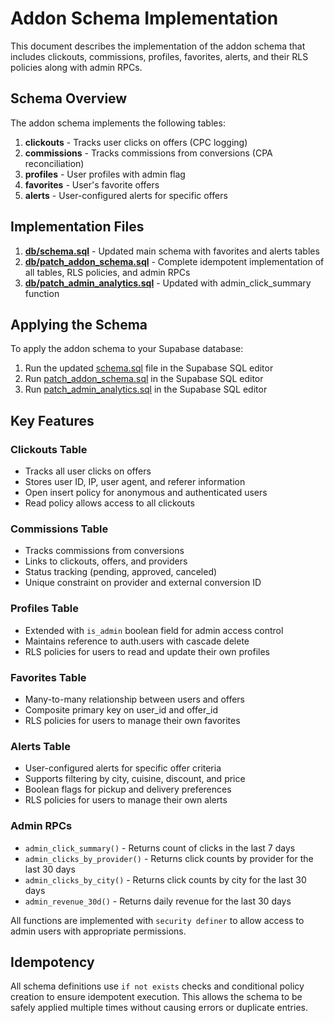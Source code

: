 # Addon Schema Implementation

This document describes the implementation of the addon schema that includes clickouts, commissions, profiles, favorites, alerts, and their RLS policies along with admin RPCs.

## Schema Overview

The addon schema implements the following tables:

1. **clickouts** - Tracks user clicks on offers (CPC logging)
2. **commissions** - Tracks commissions from conversions (CPA reconciliation)
3. **profiles** - User profiles with admin flag
4. **favorites** - User's favorite offers
5. **alerts** - User-configured alerts for specific offers

## Implementation Files

1. **[db/schema.sql](file:///Users/cenkyakinlar/Documents/Dokumentit%20%E2%80%93%20CenkAir%20-%20MacBook%20Air/DREAMWEAVER/FOODAI/db/schema.sql)** - Updated main schema with favorites and alerts tables
2. **[db/patch_addon_schema.sql](file:///Users/cenkyakinlar/Documents/Dokumentit%20%E2%80%93%20CenkAir%20-%20MacBook%20Air/DREAMWEAVER/FOODAI/db/patch_addon_schema.sql)** - Complete idempotent implementation of all tables, RLS policies, and admin RPCs
3. **[db/patch_admin_analytics.sql](file:///Users/cenkyakinlar/Documents/Dokumentit%20%E2%80%93%20CenkAir%20-%20MacBook%20Air/DREAMWEAVER/FOODAI/db/patch_admin_analytics.sql)** - Updated with admin_click_summary function

## Applying the Schema

To apply the addon schema to your Supabase database:

1. Run the updated [schema.sql](file:///Users/cenkyakinlar/Documents/Dokumentit%20%E2%80%93%20CenkAir%20-%20MacBook%20Air/DREAMWEAVER/FOODAI/db/schema.sql) file in the Supabase SQL editor
2. Run [patch_addon_schema.sql](file:///Users/cenkyakinlar/Documents/Dokumentit%20%E2%80%93%20CenkAir%20-%20MacBook%20Air/DREAMWEAVER/FOODAI/db/patch_addon_schema.sql) in the Supabase SQL editor
3. Run [patch_admin_analytics.sql](file:///Users/cenkyakinlar/Documents/Dokumentit%20%E2%80%93%20CenkAir%20-%20MacBook%20Air/DREAMWEAVER/FOODAI/db/patch_admin_analytics.sql) in the Supabase SQL editor

## Key Features

### Clickouts Table
- Tracks all user clicks on offers
- Stores user ID, IP, user agent, and referer information
- Open insert policy for anonymous and authenticated users
- Read policy allows access to all clickouts

### Commissions Table
- Tracks commissions from conversions
- Links to clickouts, offers, and providers
- Status tracking (pending, approved, canceled)
- Unique constraint on provider and external conversion ID

### Profiles Table
- Extended with `is_admin` boolean field for admin access control
- Maintains reference to auth.users with cascade delete
- RLS policies for users to read and update their own profiles

### Favorites Table
- Many-to-many relationship between users and offers
- Composite primary key on user_id and offer_id
- RLS policies for users to manage their own favorites

### Alerts Table
- User-configured alerts for specific offer criteria
- Supports filtering by city, cuisine, discount, and price
- Boolean flags for pickup and delivery preferences
- RLS policies for users to manage their own alerts

### Admin RPCs
- `admin_click_summary()` - Returns count of clicks in the last 7 days
- `admin_clicks_by_provider()` - Returns click counts by provider for the last 30 days
- `admin_clicks_by_city()` - Returns click counts by city for the last 30 days
- `admin_revenue_30d()` - Returns daily revenue for the last 30 days

All functions are implemented with `security definer` to allow access to admin users with appropriate permissions.

## Idempotency

All schema definitions use `if not exists` checks and conditional policy creation to ensure idempotent execution. This allows the schema to be safely applied multiple times without causing errors or duplicate entries.
